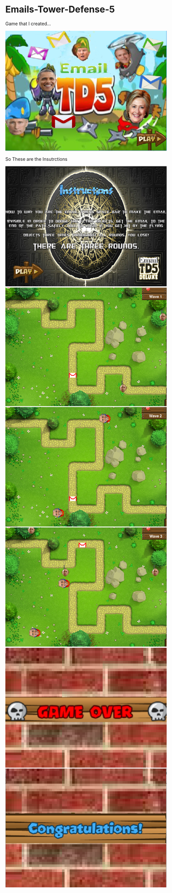 # Emails-Tower-Defense-5
<p>Game that I created...<p>
<img src="https://github.com/NotMensun/Emails-Tower-Defense-5/blob/master/Ninja%20Mangos/__pycache__/title.PNG">
<p>So These are the Insutrctions<p>
<img src="https://github.com/NotMensun/Emails-Tower-Defense-5/blob/master/Ninja%20Mangos/__pycache__/intro.PNG">
<img src="https://github.com/NotMensun/Emails-Tower-Defense-5/blob/master/Ninja%20Mangos/__pycache__/Snip%234.PNG">
<img src="https://github.com/NotMensun/Emails-Tower-Defense-5/blob/master/Ninja%20Mangos/__pycache__/Snip%235.PNG">
<img src="https://github.com/NotMensun/Emails-Tower-Defense-5/blob/master/Ninja%20Mangos/__pycache__/Snip%236.PNG">
<img src="https://github.com/NotMensun/Emails-Tower-Defense-5/blob/master/Ninja%20Mangos/__pycache__/Snip%237.PNG">
<img src="https://github.com/NotMensun/Emails-Tower-Defense-5/blob/master/Ninja%20Mangos/__pycache__/Snip%238.PNG">
